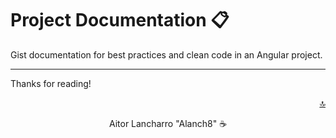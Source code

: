 <div id="top"></div>

# Project Documentation 📋

Gist documentation for best practices and clean code in an Angular project.


---

Thanks for reading!

<p align="right"><a href="#top">🔝</a></p>

<p align="center">Aitor Lancharro "Alanch8" ☕</p>
